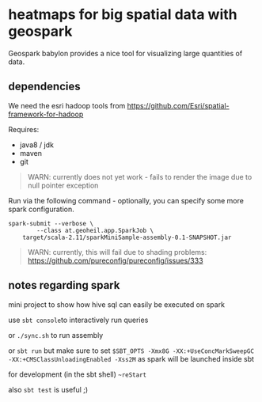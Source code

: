 # heatmaps for big spatial data with geospark
Geospark babylon provides a nice tool for visualizing large quantities of data.

## dependencies
We need the esri hadoop tools from https://github.com/Esri/spatial-framework-for-hadoop

Requires:
- java8 / jdk
- maven
- git


> WARN: currently does not yet work - fails to render the image due to null pointer exception

Run via the following command - optionally, you can specify some more spark configuration.
```
spark-submit --verbose \
        --class at.geoheil.app.SparkJob \
	target/scala-2.11/sparkMiniSample-assembly-0.1-SNAPSHOT.jar
```
> WARN: currently, this will fail due to shading problems: https://github.com/pureconfig/pureconfig/issues/333

## notes regarding spark
mini project to show how hive sql can easily be executed on spark

use `sbt console`to interactively run queries

or `./sync.sh` to run assembly

or `sbt run` but make sure to set `$SBT_OPTS -Xmx8G -XX:+UseConcMarkSweepGC -XX:+CMSClassUnloadingEnabled -Xss2M`
as spark will be launched inside sbt 

for development (in the sbt shell) `~reStart`

also `sbt test` is useful ;)
